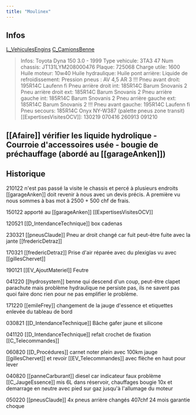 ```yaml
---
title: "Moulinex"
---
```


## Infos
[L_VehiculesEngins](notes/engins%20de%20transport/véhicules/L_VehiculesEngins.md) [C_CamionsBenne](C_CamionsBenne)

> Infos: Toyota Dyna 150 3.0 - 1999
Type vehicule: 3TA3 47
Num chassis: JT131LYM208000476
Plaque: 725068
Charge utile: 1600
Huile moteur: 10w40
Huile hydraulique:
Huile pont arrière:
Liquide de refroidissement:
Pression pneus : AV 4,5 AR 3
!!! Pneu avant droit: 195R14C Laufenn fi
Pneu arrière droit int: 185R14C Barum Snovanis 2
Pneu arrière droit ext: 185R14C Barum Snovanis 2
Pneu arrière gauche int: 185R14C Barum Snovanis 2
Pneu arrière gauche ext: 185R14C Barum Snovanis 2
!!! Pneu avant gauche: 195R14C Laufenn fi
Pneu secours: 185R14C Onyx NY-W387 (palette pneus zone transit)
[[ExpertisesVisitesOCV]]: 130219 070416 260913 091210

## [[Afaire]] vérifier les liquide hydrolique - Courroie d'accessoires usée - bougie de préchauffage (abordé au [[garageAnken]])

## Historique
210122 n'est pas passé la visite le chassis et percé à plusieurs endroits [[garageAnken]] doit revenir à nous avec un devis précis. A première vu nous sommes à bas mot à 2500 + 500 chf de frais.

150122 apporté au [[garageAnken]] [[ExpertisesVisitesOCV]] 

120521 [[D_IntendanceTechnique]] box cadenas 

230321 [[pneusClaude]] Pneu ar droit changé car fuit peut-être fuite avec la jante [[fredericDetraz]]

170321 [[fredericDetraz]] Prise d'air réparée avec du plexiglas vu avec [[gillesChervet]]

190121 [[EV_AjoutMateriel]] Feutre

041220 [[hydrosystem]] benne qui descend d'un coup, peut-être clapet parachute mais problème hydraulique ne persiste pas, ils ne savent pas quoi faire donc rien pour ne pas emplifier le problème.

171220 [[emileFrey]] changement de la jauge d'essence et etiquettes enlevée du tableau de bord

030821 [[D_IntendanceTechnique]] Bâche gafer jaune et silicone

041120 [[D_IntendanceTechnique]] refait crochet de fixation [[C_Telecommandes]]

060820 [[D_Procédures]] carnet noter plein avec 100km jauge [[gillesChervet]] et revoir [[EV_Telecommandes]] avec flèche en haut pour lever

040820 [[panneCarburant]] diesel car indicateur faux problème [[C_JaugeEssence]] mis 6L dans réservoir, chauffages bougie 10x et demarrage en neutre avec pied sur gaz jusqu'à l'allumage du moteur 

050220 [[pneusClaude]] 4x pneus arrière changés 407chf 24 mois garantie choque



